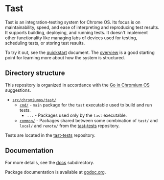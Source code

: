 # Tast

Tast is an integration-testing system for Chrome OS. Its focus is on
maintainability, speed, and ease of interpreting and reproducing test results.
It supports building, deploying, and running tests. It doesn't implement other
functionality like managing labs of devices used for testing, scheduling tests,
or storing test results.

To try it out, see the [quickstart] document. The [overview] is a good starting
point for learning more about how the system is structured.

## Directory structure

This repository is organized in accordance with the [Go in Chromium OS]
suggestions.

*   [`src/chromiumos/tast/`](src/chromiumos/tast/)
    *   [`cmd/`](src/chromiumos/tast/cmd/) - `main` package for the `tast`
        executable used to build and run tests.
        *   `...` - Packages used only by the `tast` executable.
    *   [`common/`](src/chromiumos/tast/common/) - Packages shared between some
        combination of `tast/` and `local/` and `remote/` from the [tast-tests]
        repository.

Tests are located in the [tast-tests] repository.

## Documentation

For more details, see the [docs](docs/) subdirectory.

Package documentation is available at [godoc.org].

[quickstart]: docs/quickstart.md
[overview]: docs/overview.md
[Go in Chromium OS]: http://www.chromium.org/chromium-os/developer-guide/go-in-chromium-os
[tast-tests]: ../tast-tests/
[godoc.org]: https://godoc.org/chromium.googlesource.com/chromiumos/platform/tast.git/src/chromiumos/tast
